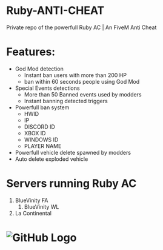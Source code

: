 # Ruby-ANTI-CHEAT


Private repo of the powerfull Ruby AC | An FiveM Anti Cheat

# Features:
* God Mod detection
  * Instant ban users with more than 200 HP
  * ban within 60 seconds people using God Mod
* Special Events detections
  * More than 50 Banned events used by modders
  * Instant banning detected triggers
* Powerfull ban system
  * HWID
  * IP
  * DISCORD ID
  * XBOX ID
  * WINDOWS ID
  * PLAYER NAME
* Powerfull vehicle delete spawned by modders
* Auto delete exploded vehicle


# Servers running Ruby AC

1. BlueVinity FA
    1. BlueVinity WL
1. La Continental


![GitHub Logo](https://cdn.discordapp.com/attachments/582120765923524619/621312431070642186/rocket.png)
=======